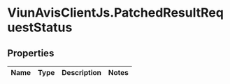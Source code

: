 # ViunAvisClientJs.PatchedResultRequestStatus

## Properties

Name | Type | Description | Notes
------------ | ------------- | ------------- | -------------


